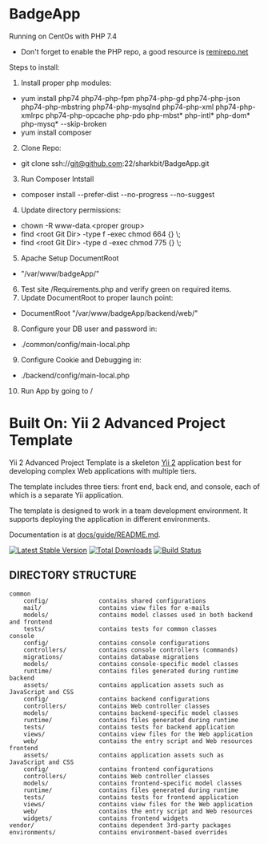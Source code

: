 BadgeApp
========

Running on CentOs with PHP 7.4
 - Don't forget to enable the PHP repo, a good resource is [remirepo.net](https://blog.remirepo.net/post/2019/12/03/Install-PHP-7.4-on-CentOS-RHEL-or-Fedora)
 
Steps to install:

1. Install proper php modules:
 - yum install php74 php74-php-fpm php74-php-gd php74-php-json php74-php-mbstring php74-php-mysqlnd php74-php-xml php74-php-xmlrpc php74-php-opcache php-pdo php-mbst* php-intl* php-dom* php-mysq* --skip-broken
 - yum install composer
2. Clone Repo:
 - git clone ssh://git@github.com:22/sharkbit/BadgeApp.git
3. Run Composer Intstall
 - composer install --prefer-dist --no-progress --no-suggest
4. Update directory permissions:
 - chown -R www-data.\<proper group> <root Git Dir>
 - find \<root Git Dir> -type f -exec chmod 664 {} \\;
 - find \<root Git Dir> -type d -exec chmod 775 {} \\;


5. Apache Setup DocumentRoot 
 - "/var/www/badgeApp/"
6. Test site /Requirements.php and verify green on required items.
7. Update DocumentRoot to proper launch point:
  - DocumentRoot "/var/www/badgeApp/backend/web/"
8. Configure your DB user and password in:
  - ./common/config/main-local.php
9. Configure Cookie and Debugging in:
  - ./backend/config/main-local.php
10. Run App by going to  /




Built On: Yii 2 Advanced Project Template
=========================================

Yii 2 Advanced Project Template is a skeleton [Yii 2](http://www.yiiframework.com/) application best for
developing complex Web applications with multiple tiers.

The template includes three tiers: front end, back end, and console, each of which
is a separate Yii application.

The template is designed to work in a team development environment. It supports
deploying the application in different environments.

Documentation is at [docs/guide/README.md](docs/guide/README.md).

[![Latest Stable Version](https://poser.pugx.org/yiisoft/yii2-app-advanced/v/stable.png)](https://packagist.org/packages/yiisoft/yii2-app-advanced)
[![Total Downloads](https://poser.pugx.org/yiisoft/yii2-app-advanced/downloads.png)](https://packagist.org/packages/yiisoft/yii2-app-advanced)
[![Build Status](https://travis-ci.org/yiisoft/yii2-app-advanced.svg?branch=master)](https://travis-ci.org/yiisoft/yii2-app-advanced)

DIRECTORY STRUCTURE
-------------------

```
common
    config/              contains shared configurations
    mail/                contains view files for e-mails
    models/              contains model classes used in both backend and frontend
    tests/               contains tests for common classes
console
    config/              contains console configurations
    controllers/         contains console controllers (commands)
    migrations/          contains database migrations
    models/              contains console-specific model classes
    runtime/             contains files generated during runtime
backend
    assets/              contains application assets such as JavaScript and CSS
    config/              contains backend configurations
    controllers/         contains Web controller classes
    models/              contains backend-specific model classes
    runtime/             contains files generated during runtime
    tests/               contains tests for backend application
    views/               contains view files for the Web application
    web/                 contains the entry script and Web resources
frontend
    assets/              contains application assets such as JavaScript and CSS
    config/              contains frontend configurations
    controllers/         contains Web controller classes
    models/              contains frontend-specific model classes
    runtime/             contains files generated during runtime
    tests/               contains tests for frontend application
    views/               contains view files for the Web application
    web/                 contains the entry script and Web resources
    widgets/             contains frontend widgets
vendor/                  contains dependent 3rd-party packages
environments/            contains environment-based overrides
```
